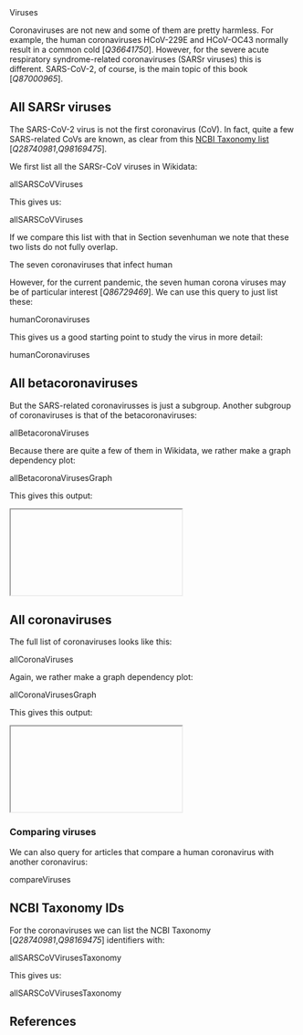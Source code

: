 <section level="#" label="viruses">Viruses</section>

Coronaviruses are not new and some of them are pretty harmless. For example, 
the human coronaviruses HCoV-229E and HCoV-OC43 normally result in a common
cold [<cite>Q36641750</cite>]. However, for the
<topic>severe acute respiratory syndrome-related coronaviruses</topic> (<topic>SARSr viruses</topic>)
this is different. SARS-CoV-2, of course, is the main topic of this book [<cite>Q87000965</cite>].

## All SARSr viruses

The <topic>SARS-CoV-2</topic> <topic>virus</topic> is not the first <topic>coronavirus</topic> (CoV). In fact,
quite a few SARS-related CoVs are known, as clear from this
[NCBI Taxonomy list](https://www.ncbi.nlm.nih.gov/Taxonomy/Browser/wwwtax.cgi?mode=Undef&id=694009&lvl=3&keep=1&srchmode=1&unlock)
[<cite>Q28740981</cite>,<cite>Q98169475</cite>].

We first list all the SARSr-CoV viruses in Wikidata:

<sparql>allSARSCoVViruses</sparql>

This gives us:

<out>allSARSCoVViruses</out>

If we compare this list with that in Section <xref>sevenhuman</xref> we note that
these two lists do not fully overlap.

<section level="##" label="sevenhuman">The seven coronaviruses that infect human</section>

However, for the current pandemic, the seven human corona viruses may be of particular interest [<cite>Q86729469</cite>].
We can use this query to just list these:

<sparql>humanCoronaviruses</sparql>

This gives us a good starting point to study the virus in more detail:

<out>humanCoronaviruses</out>

## All betacoronaviruses

But the SARS-related coronavirusses is just a subgroup. Another subgroup of coronaviruses is that of the betacoronaviruses:

<sparql>allBetacoronaViruses</sparql>

Because there are quite a few of them in Wikidata, we rather make a graph dependency plot:

<sparql>allBetacoronaVirusesGraph</sparql>

This gives this output:

<iframe>allBetacoronaVirusesGraph</iframe>

## All coronaviruses

The full list of coronaviruses looks like this:

<sparql>allCoronaViruses</sparql>

Again, we rather make a graph dependency plot:

<sparql>allCoronaVirusesGraph</sparql>

This gives this output:

<iframe>allCoronaVirusesGraph</iframe>

### Comparing viruses

We can also query for articles that compare a human coronavirus with another coronavirus:

<sparql>compareViruses</sparql>

## NCBI Taxonomy IDs

For the coronaviruses we can list the <topic>NCBI Taxonomy</topic> [<cite>Q28740981</cite>,<cite>Q98169475</cite>] identifiers with:

<sparql>allSARSCoVVirusesTaxonomy</sparql>

This gives us:

<out>allSARSCoVVirusesTaxonomy</out>

## References

<references/>

